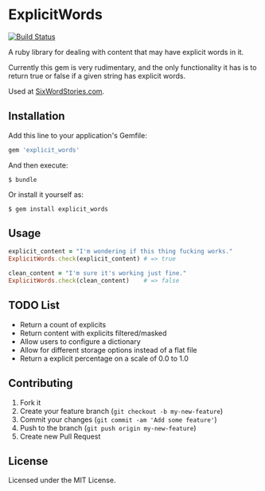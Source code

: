 # ExplicitWords

[![Build Status](https://travis-ci.org/jyunderwood/explicit_words.png?branch=master)](https://travis-ci.org/jyunderwood/explicit_words)

A ruby library for dealing with content that may have explicit words in it.

Currently this gem is very rudimentary, and the only functionality it has is to return true or false if a given string has explicit words.

Used at [SixWordStories.com](http://sixwordstories.com).

## Installation

Add this line to your application's Gemfile:

```ruby
gem 'explicit_words'
```

And then execute:

    $ bundle

Or install it yourself as:

    $ gem install explicit_words

## Usage

```ruby
explicit_content = "I'm wondering if this thing fucking works."
ExplicitWords.check(explicit_content) # => true

clean_content = "I'm sure it's working just fine."
ExplicitWords.check(clean_content)    # => false
```

## TODO List

- Return a count of explicits
- Return content with explicits filtered/masked
- Allow users to configure a dictionary
- Allow for different storage options instead of a flat file
- Return a explicit percentage on a scale of 0.0 to 1.0

## Contributing

1. Fork it
2. Create your feature branch (`git checkout -b my-new-feature`)
3. Commit your changes (`git commit -am 'Add some feature'`)
4. Push to the branch (`git push origin my-new-feature`)
5. Create new Pull Request

## License

Licensed under the MIT License.
